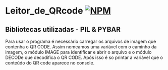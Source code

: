 # Leitor_de_QRcode       [![NPM](https://img.shields.io/npm/l/react)](https://github.com/devsuperior/sds1-wmazoni/blob/master/LICENSE) 
## Bibliotecas utilizadas - PIL & PYBAR
Para usar o programa é necessário carregar os arquivos de imagem que contenha o QR CODE. Assim nomeamos uma variável com o caminho da imagem, o módulo IMAGE para identificar e abrir o arquivo e o módulo DECODe que decodifica o QR CODE. Após isso é so printar a variável que o conteúdo do QR code aparece no console.
